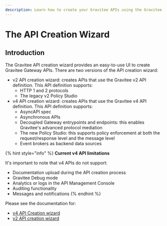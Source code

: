 ```yaml
---
description: Learn how to create your Gravitee APIs using the Gravitee API creation wizard
---
```


# The API Creation Wizard

## Introduction

The Gravitee API creation wizard provides an easy-to-use UI to create Gravitee Gateway APIs. There are two versions of the API creation wizard:

* v2 API creation wizard: creates APIs that use the Gravitee v2 API definition. This API definition supports:
  * HTTP 1 and 2 protocols
  * The legacy v2 Policy Studio
* v4 API creation wizard: creates APIs that use the Gravitee v4 API definition. This API definition supports:
  * AsyncAPI spec
  * Asynchronous APIs
  * Decoupled Gateway entrypoints and endpoints: this enables Gravitee's advanced protocol mediation
  * The new Policy Studio: this supports policy enforcement at both the request/response level and the message level
  * Event brokers as backend data sources

{% hint style="info" %}
**Current v4 API limitations**

It's important to note that v4 APIs do not support:

* Documentation upload during the API creation process
* Gravitee Debug mode
* Analytics or logs in the API Management Console
* Auditing functionality
* Messages and notifications&#x20;
{% endhint %}

Please see the documentation for:

* [v4 API Creation wizard](how-to/v4-api-creation-wizard.md)
* [v2 API creation wizard](how-to/v2-api-creation-wizard.md)
